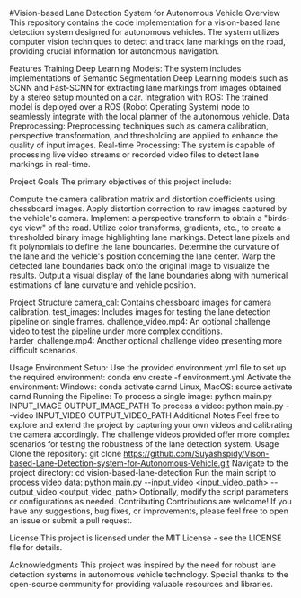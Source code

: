 #Vision-based Lane Detection System for Autonomous Vehicle
Overview
This repository contains the code implementation for a vision-based lane detection system designed for autonomous vehicles. The system utilizes computer vision techniques to detect and track lane markings on the road, providing crucial information for autonomous navigation.

Features
Training Deep Learning Models: The system includes implementations of Semantic Segmentation Deep Learning models such as SCNN and Fast-SCNN for extracting lane markings from images obtained by a stereo setup mounted on a car.
Integration with ROS: The trained model is deployed over a ROS (Robot Operating System) node to seamlessly integrate with the local planner of the autonomous vehicle.
Data Preprocessing: Preprocessing techniques such as camera calibration, perspective transformation, and thresholding are applied to enhance the quality of input images.
Real-time Processing: The system is capable of processing live video streams or recorded video files to detect lane markings in real-time.

Project Goals
The primary objectives of this project include:

Compute the camera calibration matrix and distortion coefficients using chessboard images.
Apply distortion correction to raw images captured by the vehicle's camera.
Implement a perspective transform to obtain a "birds-eye view" of the road.
Utilize color transforms, gradients, etc., to create a thresholded binary image highlighting lane markings.
Detect lane pixels and fit polynomials to define the lane boundaries.
Determine the curvature of the lane and the vehicle's position concerning the lane center.
Warp the detected lane boundaries back onto the original image to visualize the results.
Output a visual display of the lane boundaries along with numerical estimations of lane curvature and vehicle position.

Project Structure
camera_cal: Contains chessboard images for camera calibration.
test_images: Includes images for testing the lane detection pipeline on single frames.
challenge_video.mp4: An optional challenge video to test the pipeline under more complex conditions.
harder_challenge.mp4: Another optional challenge video presenting more difficult scenarios.

Usage
Environment Setup:
Use the provided environment.yml file to set up the required environment:
conda env create -f environment.yml
Activate the environment:
Windows: conda activate carnd
Linux, MacOS: source activate carnd
Running the Pipeline:
To process a single image:
python main.py INPUT_IMAGE OUTPUT_IMAGE_PATH
To process a video:
python main.py --video INPUT_VIDEO OUTPUT_VIDEO_PATH
Additional Notes
Feel free to explore and extend the project by capturing your own videos and calibrating the camera accordingly.
The challenge videos provided offer more complex scenarios for testing the robustness of the lane detection system.
Usage
Clone the repository: git clone https://github.com/Suyashspidy/Vison-based-Lane-Detection-system-for-Autonomous-Vehicle.git
Navigate to the project directory: cd vision-based-lane-detection
Run the main script to process video data: python main.py --input_video <input_video_path> --output_video <output_video_path>
Optionally, modify the script parameters or configurations as needed.
Contributing
Contributions are welcome! If you have any suggestions, bug fixes, or improvements, please feel free to open an issue or submit a pull request.

License
This project is licensed under the MIT License - see the LICENSE file for details.

Acknowledgments
This project was inspired by the need for robust lane detection systems in autonomous vehicle technology.
Special thanks to the open-source community for providing valuable resources and libraries.
